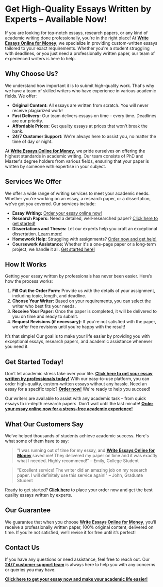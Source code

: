 # Get High-Quality Essays Written by Experts – Available Now!

If you are looking for top-notch essays, research papers, or any kind of academic writing done professionally, you're in the right place! At **[Write Essays Online for Money](https://tinyurl.com/topessay?keyword=write+essays+online+for+money)**, we specialize in providing custom-written essays tailored to your exact requirements. Whether you're a student struggling with deadlines, or you just need a professionally written paper, our team of experienced writers is here to help.

## Why Choose Us?

We understand how important it is to submit high-quality work. That's why we have a team of skilled writers who have experience in various academic fields. We offer:

- **Original Content:** All essays are written from scratch. You will never receive plagiarized work!
- **Fast Delivery:** Our team delivers essays on time – every time. Deadlines are our priority.
- **Affordable Prices:** Get quality essays at prices that won't break the bank.
- **24/7 Customer Support:** We're always here to assist you, no matter the time of day or night.

At **[Write Essays Online for Money](https://tinyurl.com/topessay?keyword=write+essays+online+for+money)**, we pride ourselves on offering the highest standards in academic writing. Our team consists of PhD and Master's degree holders from various fields, ensuring that your paper is written by someone with expertise in your subject.

## Services We Offer

We offer a wide range of writing services to meet your academic needs. Whether you're working on an essay, a research paper, or a dissertation, we've got you covered. Our services include:

- **Essay Writing:** [Order your essay online now!](https://tinyurl.com/topessay?keyword=write+essays+online+for+money)
- **Research Papers:** Need a detailed, well-researched paper? [Click here to get started!](https://tinyurl.com/topessay?keyword=write+essays+online+for+money)
- **Dissertations and Theses:** Let our experts help you craft an exceptional dissertation. [Learn more!](https://tinyurl.com/topessay?keyword=write+essays+online+for+money)
- **Homework Help:** Struggling with assignments? [Order now and get help!](https://tinyurl.com/topessay?keyword=write+essays+online+for+money)
- **Coursework Assistance:** Whether it's a one-page paper or a long-term project, we handle it all. [Get started here!](https://tinyurl.com/topessay?keyword=write+essays+online+for+money)

## How It Works

Getting your essay written by professionals has never been easier. Here’s how the process works:

1. **Fill Out the Order Form:** Provide us with the details of your assignment, including topic, length, and deadline.
2. **Choose Your Writer:** Based on your requirements, you can select the writer who best fits your needs.
3. **Receive Your Paper:** Once the paper is completed, it will be delivered to you on time and ready to submit.
4. **Request Revisions (if necessary):** If you're not satisfied with the paper, we offer free revisions until you're happy with the result!

It’s that simple! Our goal is to make your life easier by providing you with exceptional essays, research papers, and academic assistance whenever you need it.

## Get Started Today!

Don’t let academic stress take over your life. **[Click here to get your essay written by professionals today!](https://tinyurl.com/topessay?keyword=write+essays+online+for+money)** With our easy-to-use platform, you can order high-quality, custom-written essays without any hassle. Need an essay for a specific topic? **[Order now!](https://tinyurl.com/topessay?keyword=write+essays+online+for+money)** We're ready to help you succeed!

Our writers are available to assist with any academic task – from quick essays to in-depth research papers. Don’t wait until the last minute! **[Order your essay online now for a stress-free academic experience!](https://tinyurl.com/topessay?keyword=write+essays+online+for+money)**

## What Our Customers Say

We’ve helped thousands of students achieve academic success. Here's what some of them have to say:

> "I was running out of time for my essay, and **[Write Essays Online for Money](https://tinyurl.com/topessay?keyword=write+essays+online+for+money)** saved me! They delivered my paper on time and it was exactly what I needed. Highly recommend!" – Emily, College Student

> "Excellent service! The writer did an amazing job on my research paper. I will definitely use this service again!" – John, Graduate Student

Ready to get started? **[Click here](https://tinyurl.com/topessay?keyword=write+essays+online+for+money)** to place your order now and get the best quality essays written by experts.

## Our Guarantee

We guarantee that when you choose **[Write Essays Online for Money](https://tinyurl.com/topessay?keyword=write+essays+online+for+money)**, you’ll receive a professionally written paper, 100% original content, delivered on time. If you’re not satisfied, we’ll revise it for free until it’s perfect!

## Contact Us

If you have any questions or need assistance, feel free to reach out. Our **[24/7 customer support team](https://tinyurl.com/topessay?keyword=write+essays+online+for+money)** is always here to help you with any concerns or queries you may have.

**[Click here to get your essay now and make your academic life easier!](https://tinyurl.com/topessay?keyword=write+essays+online+for+money)**
